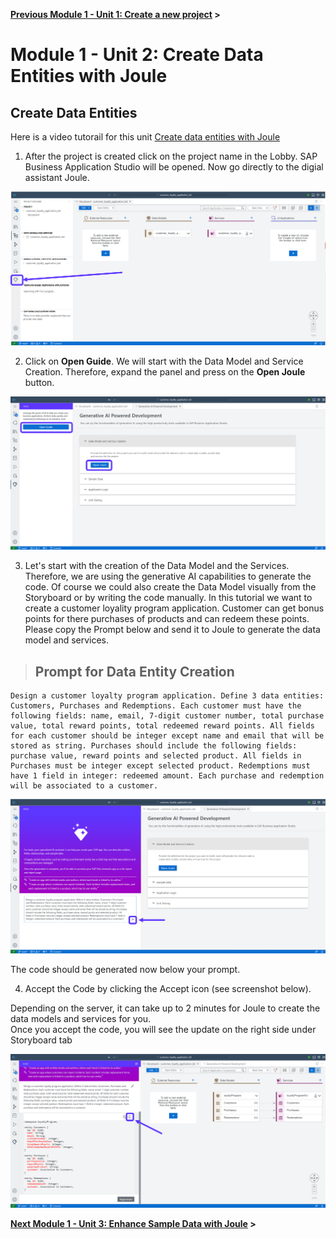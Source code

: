 **[Previous Module 1 - Unit 1: Create a new project](../251_TA_BTP-Build_Code_Using-Joule/251-1_Build_Code.md) >**


# Module 1 - Unit 2: Create Data Entities with Joule  


## Create Data Entities
Here is a video tutorail for this unit <a href="https://video.sap.com/media/t/1_sm76hg3f">Create data entities with Joule</a>


1. After the project is created click on the project name in the Lobby. SAP Business Application Studio will be opened. Now go directly to the digial assistant Joule. 

![](./Images/251-2_Screenshot_10.png)

2. Click on **Open Guide**. We will start with the Data Model and Service Creation. Therefore, expand the panel and press on the **Open Joule** button.

![](./Images/251-2_Screenshot_11.png)

3. Let's start with the creation of the Data Model and the Services. Therefore, we are using the generative AI capabilities to generate the code. Of course we could also create the Data Model visually from the Storyboard or by writing the code manually. In this tutorial we want to create a customer loyality program application. Customer can get bonus points for there purchases of products and can redeem these points. Please copy the Prompt below and send it to Joule to generate the data model and services.

> ## Prompt for Data Entity Creation
>
```code
Design a customer loyalty program application. Define 3 data entities: Customers, Purchases and Redemptions. Each customer must have the following fields: name, email, 7-digit customer number, total purchase value, total reward points, total redeemed reward points. All fields for each customer should be integer except name and email that will be stored as string. Purchases should include the following fields: purchase value, reward points and selected product. All fields in Purchases must be integer except selected product. Redemptions must have 1 field in integer: redeemed amount. Each purchase and redemption will be associated to a customer.
```

![](./Images/251-2_Screenshot_12.png)

The code should be generated now below your prompt.

4. Accept the Code by clicking the Accept icon (see screenshot below).

Depending on the server, it can take up to 2 minutes for Joule to create the data models and services for you.<br>
Once you accept the code, you will see the update on the right side under Storyboard tab<br>

![](./Images/251-2_Screenshot_13.png)

**[Next Module 1 - Unit 3: Enhance Sample Data with Joule](./251-3_Enhance_Sample_Data_with_Joule.md) >**
